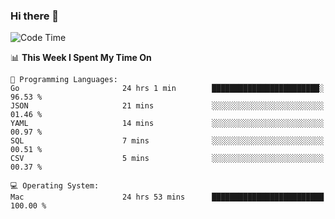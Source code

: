 ### Hi there 👋

<!--
**CrazyCollin/crazycollin** is a ✨ _special_ ✨ repository because its `README.md` (this file) appears on your GitHub profile.

Here are some ideas to get you started:

- 🔭 I’m currently working on ...
- 🌱 I’m currently learning ...
- 👯 I’m looking to collaborate on ...
- 🤔 I’m looking for help with ...
- 💬 Ask me about ...
- 📫 How to reach me: ...
- 😄 Pronouns: ...
- ⚡ Fun fact: ...
-->

<!--START_SECTION:waka-->
![Code Time](http://img.shields.io/badge/Code%20Time-3%2C243%20hrs%2039%20mins-blue)

📊 **This Week I Spent My Time On** 

```text
💬 Programming Languages: 
Go                       24 hrs 1 min        ████████████████████████░   96.53 % 
JSON                     21 mins             ░░░░░░░░░░░░░░░░░░░░░░░░░   01.46 % 
YAML                     14 mins             ░░░░░░░░░░░░░░░░░░░░░░░░░   00.97 % 
SQL                      7 mins              ░░░░░░░░░░░░░░░░░░░░░░░░░   00.51 % 
CSV                      5 mins              ░░░░░░░░░░░░░░░░░░░░░░░░░   00.37 % 

💻 Operating System: 
Mac                      24 hrs 53 mins      █████████████████████████   100.00 % 
```


<!--END_SECTION:waka-->
